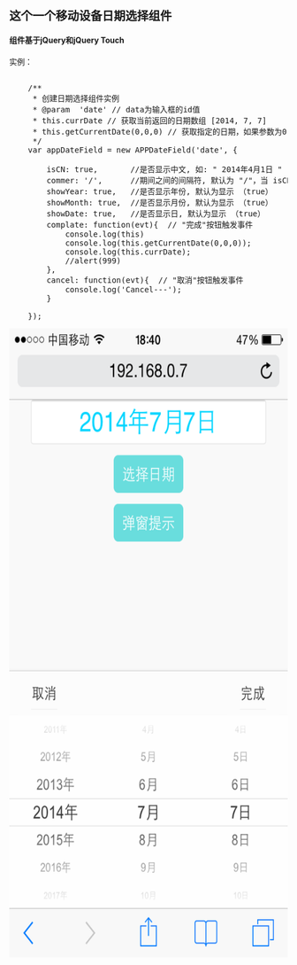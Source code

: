 
<h2>这个一个移动设备日期选择组件</h2>

<h4>组件基于jQuery和jQuery Touch</h4>

实例：
<pre>

	/**
	 * 创建日期选择组件实例
	 * @param  'date' // data为输入框的id值
	 * this.currDate // 获取当前返回的日期数组 [2014, 7, 7]
	 * this.getCurrentDate(0,0,0) // 获取指定的日期，如果参数为0，则返回当前对应的值
	 */
	var appDateField = new APPDateField('date', {

	    isCN: true,       //是否显示中文, 如: " 2014年4月1日 "
	    commer: '/',      //期间之间的间隔符, 默认为 "/"，当 isCN为 true时, 这个设置失效
	    showYear: true,   //是否显示年份, 默认为显示 （true）
	    showMonth: true,  //是否显示月份, 默认为显示 （true）
	    showDate: true,   //是否显示日, 默认为显示 （true）
	    complate: function(evt){  // "完成"按钮触发事件
	        console.log(this)
	        console.log(this.getCurrentDate(0,0,0));
	        console.log(this.currDate);
	        //alert(999)
	    },
	    cancel: function(evt){  // "取消"按钮触发事件
	        console.log('Cancel---');
	    }

	});
</pre>

<div class="preview">
	<img src="images/preview.png" height="1136" width="640" alt="">
</div>